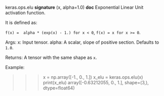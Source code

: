 keras.ops.elu
__signature__
(x, alpha=1.0)
__doc__
Exponential Linear Unit activation function.

It is defined as:

`f(x) =  alpha * (exp(x) - 1.) for x < 0`, `f(x) = x for x >= 0`.

Args:
    x: Input tensor.
    alpha: A scalar, slope of positive section. Defaults to `1.0`.

Returns:
    A tensor with the same shape as `x`.

Example:

>>> x = np.array([-1., 0., 1.])
>>> x_elu = keras.ops.elu(x)
>>> print(x_elu)
array([-0.63212055, 0., 1.], shape=(3,), dtype=float64)
